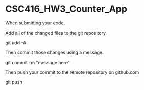 # CSC416_HW3_Counter_App

When submitting your code.

Add all of the changed files to the git repository.

git add -A

Then commit those changes using a message.

git commit -m "message here"

Then push your commit to the remote repository on github.com

git push
